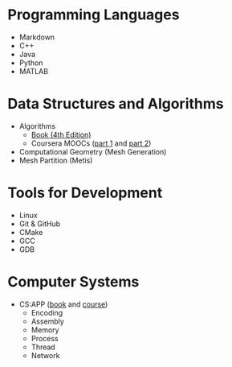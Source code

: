 # Programming Languages

- Markdown
- C++
- Java
- Python
- MATLAB

# Data Structures and Algorithms

- Algorithms
  - [Book (4th Edition)](https://algs4.cs.princeton.edu/)
  - Coursera MOOCs ([part 1](https://www.coursera.org/learn/algorithms-part1) and [part 2](https://www.coursera.org/learn/algorithms-part2))
- Computational Geometry (Mesh Generation)
- Mesh Partition (Metis)

# Tools for Development

- Linux
- Git & GitHub
- CMake
- GCC
- GDB

# Computer Systems

- CS:APP ([book](https://csapp.cs.cmu.edu/) and [course](https://www.cs.cmu.edu/afs/cs/academic/class/15213-f15/www/))
  - Encoding
  - Assembly
  - Memory
  - Process
  - Thread
  - Network
